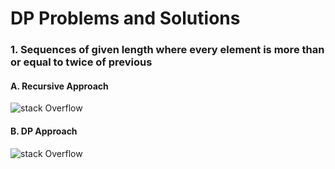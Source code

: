 # DP Problems and Solutions

### 1. Sequences of given length where every element is more than or equal to twice of previous

#### A. Recursive Approach
![stack Overflow](https://drive.google.com/file/d/1SLBwFAOAGS0BSOuaYzMdZTg2ohu5YidA/view?usp=sharing)

#### B. DP Approach
![stack Overflow](https://drive.google.com/file/d/1arQaw2MvZQiNFBl5FjEWpHuKcxtW2H0Z/view?usp=sharing)
